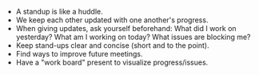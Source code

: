 - A standup is like a huddle.
- We keep each other updated with one another's progress.
- When giving updates, ask yourself beforehand: What did I work on yesterday? What am I working on today? What issues are blocking me?
- Keep stand-ups clear and concise (short and to the point).
- Find ways to improve future meetings.
- Have a "work board" present to visualize progress/issues.